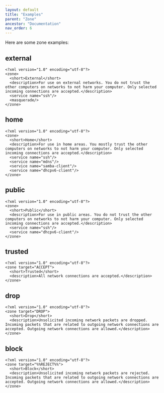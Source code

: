 ```yaml
---
layout: default
title: "Examples"
parent: "Zone"
ancestor: "Documentation"
nav_order: 6
---
```


Here are some zone examples:

## external

    <?xml version="1.0" encoding="utf-8"?>
    <zone>
      <short>External</short>
      <description>For use on external networks. You do not trust the other computers on networks to not harm your computer. Only selected incoming connections are accepted.</description>
      <service name="ssh"/>
      <masquerade/>
    </zone>

## home

    <?xml version="1.0" encoding="utf-8"?>
    <zone>
      <short>Home</short>
      <description>For use in home areas. You mostly trust the other computers on networks to not harm your computer. Only selected incoming connections are accepted.</description>
      <service name="ssh"/>
      <service name="mdns"/>
      <service name="samba-client"/>
      <service name="dhcpv6-client"/>
    </zone>

## public

    <?xml version="1.0" encoding="utf-8"?>
    <zone>
      <short>Public</short>
      <description>For use in public areas. You do not trust the other computers on networks to not harm your computer. Only selected incoming connections are accepted.</description>
      <service name="ssh"/>
      <service name="dhcpv6-client"/>
    </zone>

## trusted

    <?xml version="1.0" encoding="utf-8"?>
    <zone target="ACCEPT">
      <short>Trusted</short>
      <description>All network connections are accepted.</description>
    </zone>

## drop

    <?xml version="1.0" encoding="utf-8"?>
    <zone target="DROP">
      <short>Drop</short>
      <description>Unsolicited incoming network packets are dropped. Incoming packets that are related to outgoing network connections are accepted. Outgoing network connections are allowed.</description>
    </zone>

## block

    <?xml version="1.0" encoding="utf-8"?>
    <zone target="%%REJECT%%">
      <short>Block</short>
      <description>Unsolicited incoming network packets are rejected. Incoming packets that are related to outgoing network connections are accepted. Outgoing network connections are allowed.</description>
    </zone>
